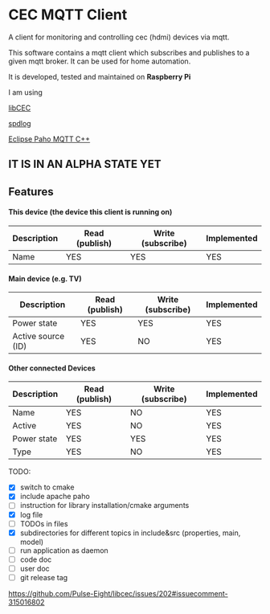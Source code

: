 # CEC MQTT Client

A client for monitoring and controlling cec (hdmi) devices via mqtt.

This software contains a mqtt client which subscribes and publishes to a given mqtt broker.
It can be used for home automation.

It is developed, tested and maintained on **Raspberry Pi**

I am using 

[libCEC](https://github.com/Pulse-Eight/libcec) 

[spdlog](https://github.com/gabime/spdlog)

[Eclipse Paho MQTT C++](https://github.com/eclipse/paho.mqtt.cpp)



## IT IS IN AN ALPHA STATE YET

## Features



#### This device (the device this client is running on) 

Description | Read (publish) | Write (subscribe) | Implemented
------------|-------------|----------------|-------------------
Name | YES | YES | YES
 
 
 
#### Main device (e.g. TV) 


Description | Read (publish) | Write (subscribe) | Implemented
------------|-------------|----------------|-------------------
Power state | YES | YES | YES
Active source (ID) | YES | NO | YES


#### Other connected Devices

Description | Read (publish) | Write (subscribe) | Implemented
------------|-------------|----------------|-------------------
Name | YES | NO | YES
Active | YES | NO | YES
Power state | YES | YES | YES
Type | YES | NO | YES



TODO:
- [x] switch to cmake
- [x] include apache paho
- [ ] instruction for library installation/cmake arguments
- [x] log file 
- [ ] TODOs in files
- [x] subdirectories for different topics in include&src (properties, main, model)
- [ ] run application as daemon
- [ ] code doc
- [ ] user doc
- [ ] git release tag

 https://github.com/Pulse-Eight/libcec/issues/202#issuecomment-315016802
